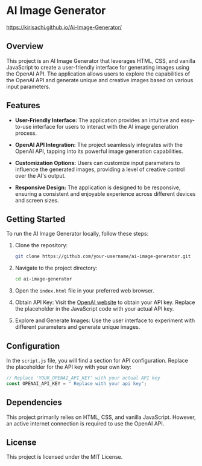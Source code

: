 # AI Image Generator

https://kirisachi.github.io/Ai-Image-Generator/

## Overview

This project is an AI Image Generator that leverages HTML, CSS, and vanilla JavaScript to create a user-friendly interface for generating images using the OpenAI API. The application allows users to explore the capabilities of the OpenAI API and generate unique and creative images based on various input parameters.

## Features

- **User-Friendly Interface:** The application provides an intuitive and easy-to-use interface for users to interact with the AI image generation process.

- **OpenAI API Integration:** The project seamlessly integrates with the OpenAI API, tapping into its powerful image generation capabilities.

- **Customization Options:** Users can customize input parameters to influence the generated images, providing a level of creative control over the AI's output.

- **Responsive Design:** The application is designed to be responsive, ensuring a consistent and enjoyable experience across different devices and screen sizes.

## Getting Started

To run the AI Image Generator locally, follow these steps:

1. Clone the repository:

    ```bash
    git clone https://github.com/your-username/ai-image-generator.git
    ```

2. Navigate to the project directory:

    ```bash
    cd ai-image-generator
    ```

3. Open the `index.html` file in your preferred web browser.

4. Obtain API Key: Visit the [OpenAI website](https://www.openai.com/) to obtain your API key. Replace the placeholder in the JavaScript code with your actual API key.

5. Explore and Generate Images: Use the user interface to experiment with different parameters and generate unique images.

## Configuration

In the `script.js` file, you will find a section for API configuration. Replace the placeholder for the API key with your own key:

```javascript
// Replace 'YOUR_OPENAI_API_KEY' with your actual API key
const OPENAI_API_KEY = " Replace with your api key";
```

## Dependencies
This project primarily relies on HTML, CSS, and vanilla JavaScript. However, an active internet connection is required to use the OpenAI API.

## License
This project is licensed under the MIT License.
